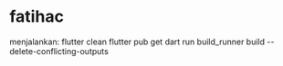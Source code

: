 # fatihac
menjalankan:
flutter clean
flutter pub get
dart run build_runner build --delete-conflicting-outputs
